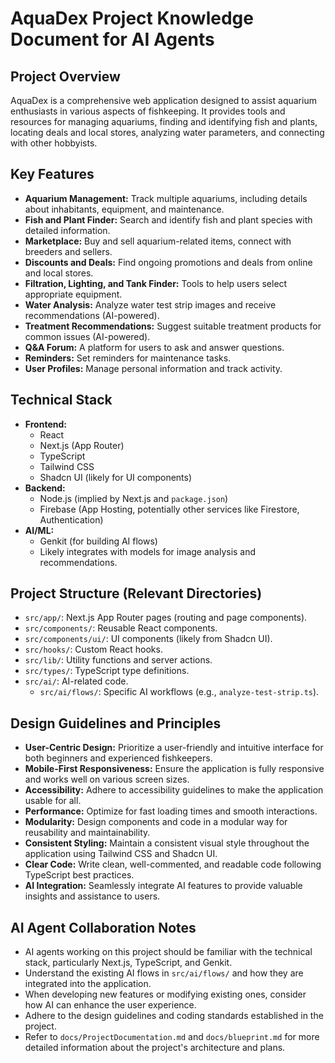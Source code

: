 # AquaDex Project Knowledge Document for AI Agents

## Project Overview

AquaDex is a comprehensive web application designed to assist aquarium enthusiasts in various aspects of fishkeeping. It provides tools and resources for managing aquariums, finding and identifying fish and plants, locating deals and local stores, analyzing water parameters, and connecting with other hobbyists.

## Key Features

*   **Aquarium Management:** Track multiple aquariums, including details about inhabitants, equipment, and maintenance.
*   **Fish and Plant Finder:** Search and identify fish and plant species with detailed information.
*   **Marketplace:** Buy and sell aquarium-related items, connect with breeders and sellers.
*   **Discounts and Deals:** Find ongoing promotions and deals from online and local stores.
*   **Filtration, Lighting, and Tank Finder:** Tools to help users select appropriate equipment.
*   **Water Analysis:** Analyze water test strip images and receive recommendations (AI-powered).
*   **Treatment Recommendations:** Suggest suitable treatment products for common issues (AI-powered).
*   **Q&A Forum:** A platform for users to ask and answer questions.
*   **Reminders:** Set reminders for maintenance tasks.
*   **User Profiles:** Manage personal information and track activity.

## Technical Stack

*   **Frontend:**
    *   React
    *   Next.js (App Router)
    *   TypeScript
    *   Tailwind CSS
    *   Shadcn UI (likely for UI components)
*   **Backend:**
    *   Node.js (implied by Next.js and `package.json`)
    *   Firebase (App Hosting, potentially other services like Firestore, Authentication)
*   **AI/ML:**
    *   Genkit (for building AI flows)
    *   Likely integrates with models for image analysis and recommendations.

## Project Structure (Relevant Directories)

*   `src/app/`: Next.js App Router pages (routing and page components).
*   `src/components/`: Reusable React components.
*   `src/components/ui/`: UI components (likely from Shadcn UI).
*   `src/hooks/`: Custom React hooks.
*   `src/lib/`: Utility functions and server actions.
*   `src/types/`: TypeScript type definitions.
*   `src/ai/`: AI-related code.
    *   `src/ai/flows/`: Specific AI workflows (e.g., `analyze-test-strip.ts`).

## Design Guidelines and Principles

*   **User-Centric Design:** Prioritize a user-friendly and intuitive interface for both beginners and experienced fishkeepers.
*   **Mobile-First Responsiveness:** Ensure the application is fully responsive and works well on various screen sizes.
*   **Accessibility:** Adhere to accessibility guidelines to make the application usable for all.
*   **Performance:** Optimize for fast loading times and smooth interactions.
*   **Modularity:** Design components and code in a modular way for reusability and maintainability.
*   **Consistent Styling:** Maintain a consistent visual style throughout the application using Tailwind CSS and Shadcn UI.
*   **Clear Code:** Write clean, well-commented, and readable code following TypeScript best practices.
*   **AI Integration:** Seamlessly integrate AI features to provide valuable insights and assistance to users.

## AI Agent Collaboration Notes

*   AI agents working on this project should be familiar with the technical stack, particularly Next.js, TypeScript, and Genkit.
*   Understand the existing AI flows in `src/ai/flows/` and how they are integrated into the application.
*   When developing new features or modifying existing ones, consider how AI can enhance the user experience.
*   Adhere to the design guidelines and coding standards established in the project.
*   Refer to `docs/ProjectDocumentation.md` and `docs/blueprint.md` for more detailed information about the project's architecture and plans.